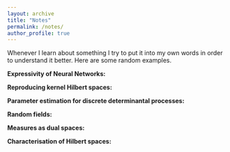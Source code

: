 ```yaml
---
layout: archive
title: "Notes"
permalink: /notes/
author_profile: true
---
```


Whenever I learn about something I try to put it into my own words in order to understand it better. Here are some random examples.

**Expressivity of Neural Networks:**

**Reproducing kernel Hilbert spaces:**

**Parameter estimation for discrete determinantal processes:**

**Random fields:**

**Measures as dual spaces:**

**Characterisation of Hilbert spaces:**

